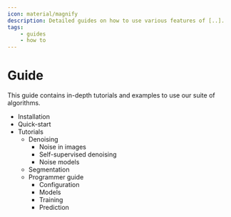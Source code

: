 ```yaml
---
icon: material/magnify
description: Detailed guides on how to use various features of [..].
tags:
    - guides
    - how to
---
```


# Guide

This guide contains in-depth tutorials and examples to use our suite of
algorithms.

- Installation
- Quick-start
- Tutorials
  - Denoising
    - Noise in images
    - Self-supervised denoising
    - Noise models
  - Segmentation
  - Programmer guide
    - Configuration
    - Models
    - Training
    - Prediction
